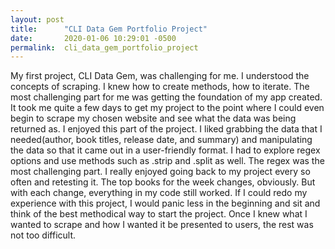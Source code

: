 ```yaml
---
layout: post
title:      "CLI Data Gem Portfolio Project"
date:       2020-01-06 10:29:01 -0500
permalink:  cli_data_gem_portfolio_project
---
```




My first project, CLI Data Gem, was challenging for me. I understood the concepts of scraping. I knew how to create methods, how to iterate. The most challenging part for me was getting the foundation of my app created. It took me quite a few days to get my project to the point where I could even begin to scrape my chosen website and see what the data was being returned as. I enjoyed this part of the project. I liked grabbing the data that I needed(author, book titles, release date, and summary) and manipulating the data so that it came out in a user-friendly format. I had to explore regex options and use methods such as .strip and .split as well. The regex was the most challenging part. I really enjoyed going back to my project every so often and retesting it. The top books for the week changes, obviously. But with each change, everything in my code still worked. If I could redo my experience with this project, I would panic less in the beginning and sit and think of the best methodical way to start the project. Once I knew what I wanted to scrape and how I wanted it be presented to users, the rest was not too difficult. 
